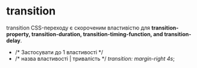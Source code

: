 # transition
transition CSS-переходу є скороченим властивістю для **transition-property, transition-duration, transition-timing-function, and transition-delay**.
* /* Застосувати до 1 властивості */
* /* назва властивості | тривалість */
*transition: margin-right 4s*;
